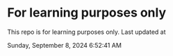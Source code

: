 # For learning purposes only
This repo is for learning purposes only.
Last updated at

Sunday, September 8, 2024 6:52:41 AM

